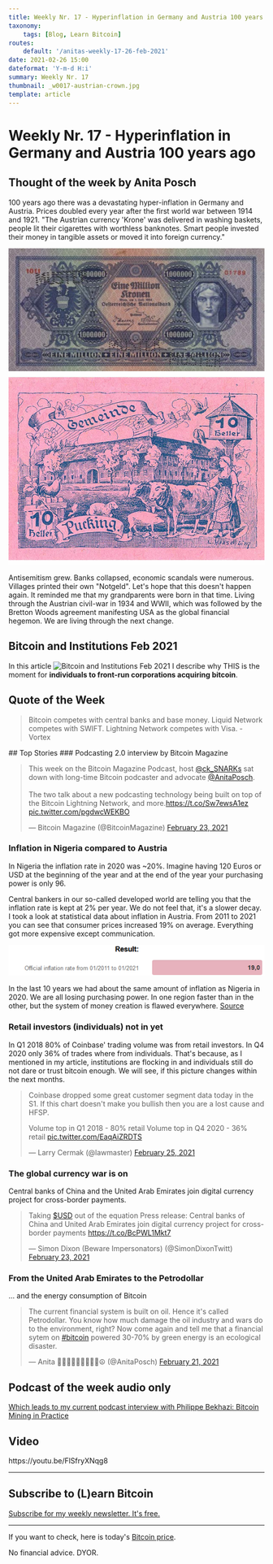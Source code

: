 ```yaml
---
title: Weekly Nr. 17 - Hyperinflation in Germany and Austria 100 years ago
taxonomy:
    tags: [Blog, Learn Bitcoin]
routes:
    default: '/anitas-weekly-17-26-feb-2021'
date: 2021-02-26 15:00
dateformat: 'Y-m-d H:i'
summary: Weekly Nr. 17
thumbnail: _w0017-austrian-crown.jpg
template: article
---
```


# Weekly Nr. 17 - Hyperinflation in Germany and Austria 100 years ago

## Thought of the week by Anita Posch
100 years ago there was a devastating hyper-inflation in Germany and Austria. Prices doubled every year after the first world war between 1914 and 1921. "The Austrian currency 'Krone' was delivered in washing baskets, people lit their cigarettes with worthless banknotes. Smart people invested their money in tangible assets or moved it into foreign currency."

![One Million Crown](_w0017-austrian-crown.jpg)
![Notgeld Pucking](_w0017-notgeld_pucking.jpg)

Antisemitism grew. Banks collapsed, economic scandals were numerous. Villages printed their own "Notgeld". Let's hope that this doesn't happen again. It reminded me that my grandparents were born in that time. Living through the Austrian civil-war in 1934 and WWII, which was followed by the Bretton Woods agreement manifesting USA as the global financial hegemon. We are living through the next change.

## Bitcoin and Institutions Feb 2021
In this article ![Bitcoin and Institutions](bitcoin-institutions-feb-2021) Feb 2021 I describe why THIS is the moment for <strong>individuals to front-run corporations acquiring bitcoin</strong>.

## Quote of the Week
<blockquote>Bitcoin competes with central banks and base money. Liquid Network competes with SWIFT. Lightning Network competes with Visa. - Vortex</blockquote>
## Top Stories
### Podcasting 2.0 interview by Bitcoin Magazine
<blockquote class="twitter-tweet"><p lang="en" dir="ltr">This week on the Bitcoin Magazine Podcast, host <a href="https://twitter.com/ck_SNARKs?ref_src=twsrc%5Etfw">@ck_SNARKs</a> sat down with long-time Bitcoin podcaster and advocate <a href="https://twitter.com/AnitaPosch?ref_src=twsrc%5Etfw">@AnitaPosch</a>. <br><br>The two talk about a new podcasting technology being built on top of the Bitcoin Lightning Network, and more.<a href="https://t.co/Sw7ewsA1ez">https://t.co/Sw7ewsA1ez</a> <a href="https://t.co/pgdwcWEKBO">pic.twitter.com/pgdwcWEKBO</a></p>&mdash; Bitcoin Magazine (@BitcoinMagazine) <a href="https://twitter.com/BitcoinMagazine/status/1364288959082352640?ref_src=twsrc%5Etfw">February 23, 2021</a></blockquote> <script async src="https://platform.twitter.com/widgets.js" charset="utf-8"></script> 

### Inflation in Nigeria compared to Austria
In Nigeria the inflation rate in 2020 was ~20%. Imagine having 120 Euros or USD at the beginning of the year and at the end of the year your purchasing power is only 96.

Central bankers in our so-called developed world are telling you that the inflation rate is kept at 2% per year. We do not feel that, it's a slower decay. I took a look at statistical data about inflation in Austria. From 2011 to 2021 you can see that consumer prices increased 19% on average. Everything got more expensive except communication. 

![Statistic Austria Inflation Calculator](_w0017-austria-inflation-calculator-210224.png)

In the last 10 years we had about the same amount of inflation as Nigeria in 2020. We are all losing purchasing power. In one region faster than in the other, but the system of money creation is flawed everywhere. <a href="https://www.statistik.at/persoenlicher_inflationsrechner/index_en.xhtml">Source</a>

### Retail investors (individuals) not in yet
In Q1 2018 80% of Coinbase' trading volume was from retail investors. In Q4 2020 only 36% of trades where from individuals. That's because, as I mentioned in my article, institutions are flocking in and individuals still do not dare or trust bitcoin enough. We will see, if this picture changes within the next months.
<div class="white-box">
<blockquote class="twitter-tweet">
<p dir="ltr" lang="en">Coinbase dropped some great customer segment data today in the S1. If this chart doesn't make you bullish then you are a lost cause and HFSP.

Volume top in Q1 2018 - 80% retail
Volume top in Q4 2020 - 36% retail <a href="https://t.co/EaqAiZRDTS">pic.twitter.com/EaqAiZRDTS</a></p>
— Larry Cermak (@lawmaster) <a href="https://twitter.com/lawmaster/status/1364941277129768964?ref_src=twsrc%5Etfw">February 25, 2021</a></blockquote>
<script async src="https://platform.twitter.com/widgets.js" charset="utf-8"></script>
</div>
<h3>The global currency war is on</h3>
Central banks of China and the United Arab Emirates join digital currency project for cross-border payments.
<div class="white-box">
<blockquote class="twitter-tweet">
<p dir="ltr" lang="en">Taking <a href="https://twitter.com/search?q=%24USD&amp;src=ctag&amp;ref_src=twsrc%5Etfw">$USD</a> out of the equation Press release: Central banks of China and United Arab Emirates join digital currency project for cross-border payments <a href="https://t.co/BcPWL1Mkt7">https://t.co/BcPWL1Mkt7</a></p>
— Simon Dixon (Beware Impersonators) (@SimonDixonTwitt) <a href="https://twitter.com/SimonDixonTwitt/status/1364280631346216966?ref_src=twsrc%5Etfw">February 23, 2021</a></blockquote>
<script async src="https://platform.twitter.com/widgets.js" charset="utf-8"></script>

</div>
<h3>From the United Arab Emirates to the Petrodollar</h3>
... and the energy consumption of Bitcoin
<div class="white-box">
<blockquote class="twitter-tweet">
<p dir="ltr" lang="en">The current financial system is built on oil. Hence it's called Petrodollar. You know how much damage the oil industry and wars do to the environment, right? Now come again and tell me that a financial sytem on <a href="https://twitter.com/hashtag/bitcoin?src=hash&amp;ref_src=twsrc%5Etfw">#bitcoin</a> powered 30-70% by green energy is an ecological disaster.</p>
— Anita ✊🏼🔑🏳️‍🌈🏊🏻🚴‍♂️☮️ (@AnitaPosch) <a href="https://twitter.com/AnitaPosch/status/1363486635199971336?ref_src=twsrc%5Etfw">February 21, 2021</a></blockquote>
<script async src="https://platform.twitter.com/widgets.js" charset="utf-8"></script>

</div>

<h2>Podcast of the week audio only</h2>
<a href="https://bitcoinundco.com/en/philippe-bekhazi/" target="_blank" rel="noopener noreferrer">Which leads to my current podcast interview with Philippe Bekhazi: Bitcoin Mining in Practice</a>
<h2>Video</h2>
https://youtu.be/FlSfryXNqg8

---
## Subscribe to (L)earn Bitcoin

[Subscribe for my weekly newsletter. It's free.](https://anita.link/weekly)

---

If you want to check, here is today's [Bitcoin price](https://www.coingecko.com/en/coins/bitcoin).

No financial advice. DYOR.